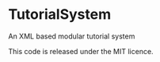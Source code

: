 # TutorialSystem
An XML based modular tutorial system

This code is released under the MIT licence.
